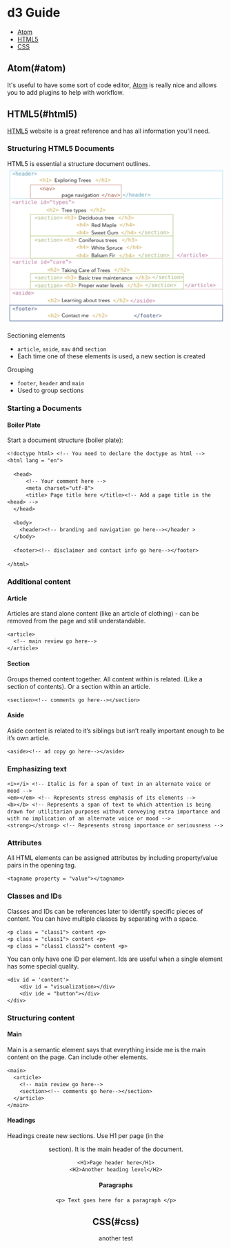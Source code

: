 # d3 Guide

- [Atom](#atom)
- [HTML5](#atom)
- [CSS](#css)


## Atom(#atom)
It's useful to have some sort of code editor, [Atom](https://atom.io/) is really nice and allows you to add plugins to help with workflow.

## HTML5(#html5)
[HTML5](https://www.w3.org/TR/html52/) website is a great reference and has all information you'll need.

### Structuring HTML5 Documents
HTML5 is essential a structure document outlines.
![html structure](https://github.com/isabelbbeard/d3-notes/blob/master/images/Screenshot%202019-06-19%20at%2010.35.12.png)

Sectioning elements
- `article`, `aside`, `nav` and `section`
- Each time one of these elements is used, a new section is created

Grouping
- `footer`, `header` and `main`
- Used to group sections

### Starting a Documents

#### Boiler Plate
Start a document structure (boiler plate):
```HTML5
<!doctype html> <!-- You need to declare the doctype as html -->
<html lang = "en">

  <head>
      <!-- Your comment here -->
      <meta charset="utf-8">
      <title> Page title here </title><!-- Add a page title in the <head> -->
  </head>

  <body>
    <header><!-- branding and navigation go here--></header >
  </body>

  <footer><!-- disclaimer and contact info go here--></footer>

</html>
```
### Additional content

#### Article
Articles are stand alone content (like an article of clothing) - can be removed from the page and still understandable.
```HTML5
<article>  
  <!-- main review go here-->
</article>
```

#### Section
Groups themed content together. All content within is related. (Like a section of contents). Or a section within an article.
```HTML5
<section><!-- comments go here--></section>
```

#### Aside
Aside content is related to it’s siblings but isn’t really important enough to be it’s own article.
```HTML5
<aside><!-- ad copy go here--></aside>
```

### Emphasizing text
```HTML5
<i></i> <!-- Italic is for a span of text in an alternate voice or mood -->
<em></em> <!-- Represents stress emphasis of its elements -->
<b></b> <!-- Represents a span of text to which attention is being drawn for utilitarian purposes without conveying extra importance and with no implication of an alternate voice or mood -->
<strong></strong> <!-- Represents strong importance or seriousness -->
```

### Attributes
All HTML elements can be assigned attributes by including property/value pairs in the opening tag.
```HTML5
<tagname property = "value"></tagname>
```

### Classes and IDs
Classes and IDs can be references later to identify specific pieces of content.
You can have multiple classes by separating with a space.
```HTML5
<p class = "class1"> content <p>
<p class = "class1"> content <p>
<p class = "class1 class2"> content <p>
```
You can only have one ID per element. Ids are useful when a single element has some special quality.
```HTML5
<div id = 'content'>
	<div id = "visualization></div>
	<div ide = "button"></div>
</div>
```

### Structuring content

#### Main
Main is a semantic element says that everything inside me is the main content on the page. Can include other elements.
```HTML5
<main>
  <article>  
    <!-- main review go here-->
    <section><!-- comments go here--></section>
  </article>
</main>
```

#### Headings
Headings create new sections.
Use H1 per page (in the <header> section). It is the main header of the document.
```HTML5
<H1>Page header here</H1>
<H2>Another heading level</H2>
```

#### Paragraphs
```HTML5
<p> Text goes here for a paragraph </p>
```

## CSS(#css)

another test
